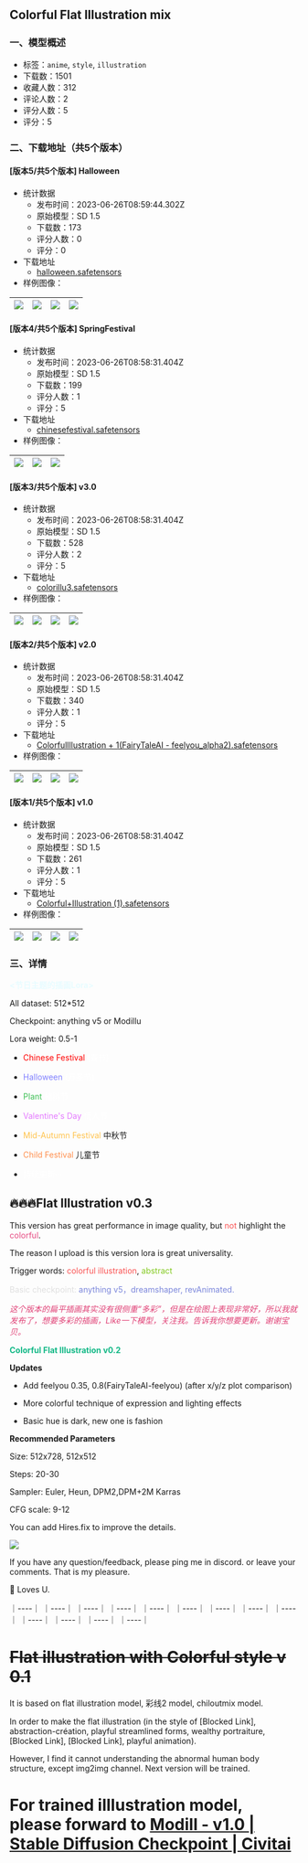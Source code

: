 ## Colorful Flat Illustration mix
### 一、模型概述

- 标签：`anime`, `style`, `illustration`
- 下载数：1501
- 收藏人数：312
- 评论人数：2
- 评分人数：5
- 评分：5

### 二、下载地址（共5个版本）

#### [版本5/共5个版本] Halloween

- 统计数据
  - 发布时间：2023-06-26T08:59:44.302Z
  - 原始模型：SD 1.5
  - 下载数：173
  - 评分人数：0
  - 评分：0
- 下载地址
  - [halloween.safetensors](https://civitai.com/api/download/models/104343)
- 样例图像：

| <img src="https://image.civitai.com/xG1nkqKTMzGDvpLrqFT7WA/427fec5a-bde5-47ed-8e85-e5de157d8f1f/width=450/1294152.jpeg" /> | <img src="https://image.civitai.com/xG1nkqKTMzGDvpLrqFT7WA/925e3c34-b113-4237-b7aa-ec27228f674b/width=450/1294150.jpeg" /> | <img src="https://image.civitai.com/xG1nkqKTMzGDvpLrqFT7WA/b73c5dd2-59ae-49ad-9713-db7bd4a56c29/width=450/1294153.jpeg" /> | <img src="https://image.civitai.com/xG1nkqKTMzGDvpLrqFT7WA/076649c5-1963-4bc1-9489-d8ae9586b940/width=450/1294151.jpeg" /> |
| ---- | ---- | ---- | ---- |

#### [版本4/共5个版本] SpringFestival 

- 统计数据
  - 发布时间：2023-06-26T08:58:31.404Z
  - 原始模型：SD 1.5
  - 下载数：199
  - 评分人数：1
  - 评分：5
- 下载地址
  - [chinesefestival.safetensors](https://civitai.com/api/download/models/103692)
- 样例图像：

| <img src="https://image.civitai.com/xG1nkqKTMzGDvpLrqFT7WA/78831b69-ed83-4c5c-a91a-8a3aeee2c0f0/width=450/1282728.jpeg" /> | <img src="https://image.civitai.com/xG1nkqKTMzGDvpLrqFT7WA/4537ea9d-7e1d-49e1-8d8f-78189eda57c4/width=450/1282730.jpeg" /> | <img src="https://image.civitai.com/xG1nkqKTMzGDvpLrqFT7WA/a1c452fc-f74f-41a4-a82c-02315bc97915/width=450/1282729.jpeg" /> |
| ---- | ---- | ---- |

#### [版本3/共5个版本] v3.0

- 统计数据
  - 发布时间：2023-06-26T08:58:31.404Z
  - 原始模型：SD 1.5
  - 下载数：528
  - 评分人数：2
  - 评分：5
- 下载地址
  - [colorillu3.safetensors](https://civitai.com/api/download/models/96380)
- 样例图像：

| <img src="https://image.civitai.com/xG1nkqKTMzGDvpLrqFT7WA/b634719e-4ef2-49eb-9b85-6ee8b248fa05/width=450/1152558.jpeg" /> | <img src="https://image.civitai.com/xG1nkqKTMzGDvpLrqFT7WA/b1e81ff5-5e01-45a5-9463-ebe8554f98b5/width=450/1150484.jpeg" /> | <img src="https://image.civitai.com/xG1nkqKTMzGDvpLrqFT7WA/50e5d402-de12-4465-a1ed-4e6bb6fe1e7a/width=450/1150483.jpeg" /> | <img src="https://image.civitai.com/xG1nkqKTMzGDvpLrqFT7WA/dc350906-b76e-420a-afe2-1fbdbbe479cc/width=450/1150485.jpeg" /> |
| ---- | ---- | ---- | ---- |

#### [版本2/共5个版本] v2.0

- 统计数据
  - 发布时间：2023-06-26T08:58:31.404Z
  - 原始模型：SD 1.5
  - 下载数：340
  - 评分人数：1
  - 评分：5
- 下载地址
  - [ColorfulIllustration + 1(FairyTaleAI - feelyou_alpha2).safetensors](https://civitai.com/api/download/models/67203)
- 样例图像：

| <img src="https://image.civitai.com/xG1nkqKTMzGDvpLrqFT7WA/72c3bed1-afc7-4546-80d8-e3d8a1fa53b8/width=450/931576.jpeg" /> | <img src="https://image.civitai.com/xG1nkqKTMzGDvpLrqFT7WA/601b55bc-1ab3-4b6b-81ce-ce822a2634ed/width=450/746453.jpeg" /> | <img src="https://image.civitai.com/xG1nkqKTMzGDvpLrqFT7WA/54a29860-5dbe-4937-9b38-5ee93ccf1d21/width=450/746452.jpeg" /> | <img src="https://image.civitai.com/xG1nkqKTMzGDvpLrqFT7WA/b2d6cee2-fad4-4ac6-a481-4ba8e348be86/width=450/746218.jpeg" /> |
| ---- | ---- | ---- | ---- |

#### [版本1/共5个版本] v1.0

- 统计数据
  - 发布时间：2023-06-26T08:58:31.404Z
  - 原始模型：SD 1.5
  - 下载数：261
  - 评分人数：1
  - 评分：5
- 下载地址
  - [Colorful+Illustration (1).safetensors](https://civitai.com/api/download/models/59820)
- 样例图像：

| <img src="https://image.civitai.com/xG1nkqKTMzGDvpLrqFT7WA/1de97a5a-639f-4510-471e-10773d10c200/width=450/652851.jpeg" /> | <img src="https://image.civitai.com/xG1nkqKTMzGDvpLrqFT7WA/9fad462b-a34c-4681-6b7c-5224741a6c00/width=450/652849.jpeg" /> | <img src="https://image.civitai.com/xG1nkqKTMzGDvpLrqFT7WA/b15f8ae3-bc2d-486f-fbac-8cdb67f68c00/width=450/652850.jpeg" /> | <img src="https://image.civitai.com/xG1nkqKTMzGDvpLrqFT7WA/388281f3-7938-4cbe-c6f5-2383c27cbf00/width=450/652848.jpeg" /> |
| ---- | ---- | ---- | ---- |


### 三、详情
<p><strong><span style="color:#e8fcff">&lt;节日主题的插画Lora&gt;</span></strong></p><p>All dataset: 512*512</p><p>Checkpoint: anything v5 or Modillu</p><p>Lora weight: 0.5-1</p><ul><li><p><span style="color:rgb(255, 0, 0)">Chinese Festival</span><span style="color:rgb(255, 255, 255)"> (春节)</span></p></li><li><p><span style="color:rgb(128, 128, 255)">Halloween </span><span style="color:rgb(255, 255, 255)">(万圣节)</span></p></li><li><p><span style="color:rgb(64, 192, 87)">Plant </span><span style="color:rgb(255, 255, 255)">植树节</span></p></li><li><p><span style="color:rgb(228, 122, 255)">Valentine's Day</span><span style="color:rgb(255, 255, 255)"> 情人节</span></p></li><li><p><span style="color:rgb(255, 195, 77)">Mid-Autumn Festival</span> 中秋节</p></li><li><p><span style="color:rgb(255, 144, 79)">Child Festival</span> 儿童节</p></li><li><p><span style="color:rgb(255, 255, 255)">持续更新···</span></p></li></ul><p></p><p></p><h2 id="heading-7"><strong>🔥🔥🔥Flat Illustration v0.3</strong></h2><p>This version has great performance in image quality, but <span style="color:rgb(250, 82, 82)">not </span>highlight the <span style="color:rgb(230, 73, 128)">colorful</span>.</p><p>The reason I upload is this version lora is great universality.</p><p>Trigger words:<span style="color:rgb(250, 82, 82)"> colorful illustration</span>, <span style="color:rgb(130, 201, 30)">abstract</span></p><p><span style="color:rgb(224, 224, 224)">Basic checkpoint:</span><span style="color:rgb(30, 50, 201)"> </span><span style="color:rgb(123, 134, 219)">anything v5，dreamshaper, revAnimated.</span></p><p></p><p></p><p><em><span style="color:rgb(224, 65, 118)">这个版本的扁平插画其实没有很侧重“多彩”，但是在绘图上表现非常好，所以我就发布了，想要多彩的插画，Like一下模型，关注我。告诉我你想要更新。谢谢宝贝。</span></em></p><p></p><p></p><p><strong><span style="color:rgb(18, 184, 134)">Colorful Flat Illustration v0.2</span></strong></p><p><strong>Updates</strong></p><ul><li><p>Add feelyou 0.35, 0.8(FairyTaleAI-feelyou) (after x/y/z plot comparison)</p></li><li><p>More colorful technique of expression and lighting effects</p></li><li><p>Basic hue is dark, new one is fashion</p></li></ul><p></p><p><strong>Recommended Parameters</strong></p><p>Size: 512x728, 512x512</p><p>Steps: 20-30</p><p>Sampler: Euler, Heun, DPM2,DPM+2M Karras</p><p>CFG scale: 9-12</p><p>You can add Hires.fix to improve the details.</p><p><img src="https://image.civitai.com/xG1nkqKTMzGDvpLrqFT7WA/77db9ff4-f9fb-4629-b525-271569f099e9/width=525/77db9ff4-f9fb-4629-b525-271569f099e9.jpeg" /></p><p></p><p>If you have any question/feedback, please ping me in discord. or leave your comments. That is my pleasure.</p><p>🌸 Loves U.</p><p></p><p>｜----｜ ｜----｜ ｜----｜ ｜----｜ ｜----｜ ｜----｜ ｜----｜ ｜----｜ ｜----｜ ｜----｜ ｜----｜ ｜----｜ ｜----｜</p><h1 id="heading-1578"><s>Flat illustration with Colorful style v 0.1</s></h1><p>It is based on flat illustration model, 彩线2 model, chiloutmix model.</p><p>In order to make the flat illustration (in the style of [Blocked Link], abstraction-création, playful streamlined forms, wealthy portraiture, [Blocked Link], [Blocked Link], playful animation).</p><p>However, I find it cannot understanding the abnormal human body structure, except img2img channel. Next version will be trained.</p><h1 id="heading-1579">For trained illlustration model, please forward to <a target="_blank" rel="ugc" href="https://civitai.com/models/61823?modelVersionId=66319">Modill - v1.0 | Stable Diffusion Checkpoint | Civitai</a></h1>